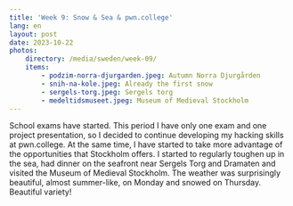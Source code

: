 ```yaml
---
title: 'Week 9: Snow & Sea & pwn.college'
lang: en
layout: post
date: 2023-10-22
photos:
    directory: /media/sweden/week-09/
    items:
        - podzim-norra-djurgarden.jpeg: Autumn Norra Djurgården
        - snih-na-kole.jpeg: Already the first snow
        - sergels-torg.jpeg: Sergels torg
        - medeltidsmuseet.jpeg: Museum of Medieval Stockholm
---
```


School exams have started. This period I have only one exam and one project presentation, so I decided to continue developing my hacking skills at pwn.college. At the same time, I have started to take more advantage of the opportunities that Stockholm offers. I started to regularly toughen up in the sea, had dinner on the seafront near Sergels Torg and Dramaten and visited the Museum of Medieval Stockholm. The weather was surprisingly beautiful, almost summer-like, on Monday and snowed on Thursday. Beautiful variety!